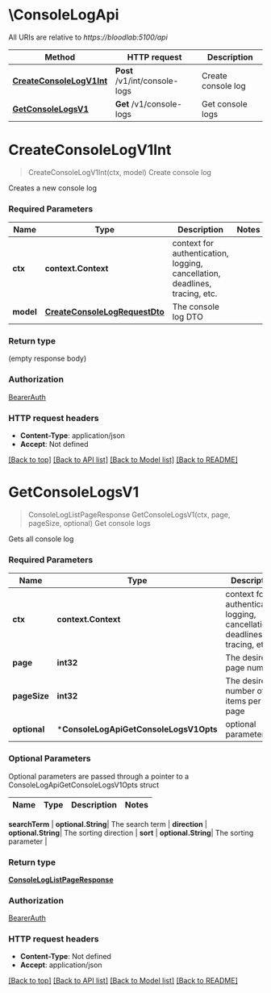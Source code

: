 # \ConsoleLogApi

All URIs are relative to *https://bloodlab:5100/api*

Method | HTTP request | Description
------------- | ------------- | -------------
[**CreateConsoleLogV1Int**](ConsoleLogApi.md#CreateConsoleLogV1Int) | **Post** /v1/int/console-logs | Create console log
[**GetConsoleLogsV1**](ConsoleLogApi.md#GetConsoleLogsV1) | **Get** /v1/console-logs | Get console logs


# **CreateConsoleLogV1Int**
> CreateConsoleLogV1Int(ctx, model)
Create console log

Creates a new console log

### Required Parameters

Name | Type | Description  | Notes
------------- | ------------- | ------------- | -------------
 **ctx** | **context.Context** | context for authentication, logging, cancellation, deadlines, tracing, etc.
  **model** | [**CreateConsoleLogRequestDto**](CreateConsoleLogRequestDto.md)| The console log DTO | 

### Return type

 (empty response body)

### Authorization

[BearerAuth](../README.md#BearerAuth)

### HTTP request headers

 - **Content-Type**: application/json
 - **Accept**: Not defined

[[Back to top]](#) [[Back to API list]](../README.md#documentation-for-api-endpoints) [[Back to Model list]](../README.md#documentation-for-models) [[Back to README]](../README.md)

# **GetConsoleLogsV1**
> ConsoleLogListPageResponse GetConsoleLogsV1(ctx, page, pageSize, optional)
Get console logs

Gets all console log

### Required Parameters

Name | Type | Description  | Notes
------------- | ------------- | ------------- | -------------
 **ctx** | **context.Context** | context for authentication, logging, cancellation, deadlines, tracing, etc.
  **page** | **int32**| The desired page number | [default to 0]
  **pageSize** | **int32**| The desired number of items per page | [default to 25]
 **optional** | ***ConsoleLogApiGetConsoleLogsV1Opts** | optional parameters | nil if no parameters

### Optional Parameters
Optional parameters are passed through a pointer to a ConsoleLogApiGetConsoleLogsV1Opts struct

Name | Type | Description  | Notes
------------- | ------------- | ------------- | -------------


 **searchTerm** | **optional.String**| The search term | 
 **direction** | **optional.String**| The sorting direction | 
 **sort** | **optional.String**| The sorting parameter | 

### Return type

[**ConsoleLogListPageResponse**](ConsoleLogListPageResponse.md)

### Authorization

[BearerAuth](../README.md#BearerAuth)

### HTTP request headers

 - **Content-Type**: Not defined
 - **Accept**: application/json

[[Back to top]](#) [[Back to API list]](../README.md#documentation-for-api-endpoints) [[Back to Model list]](../README.md#documentation-for-models) [[Back to README]](../README.md)

